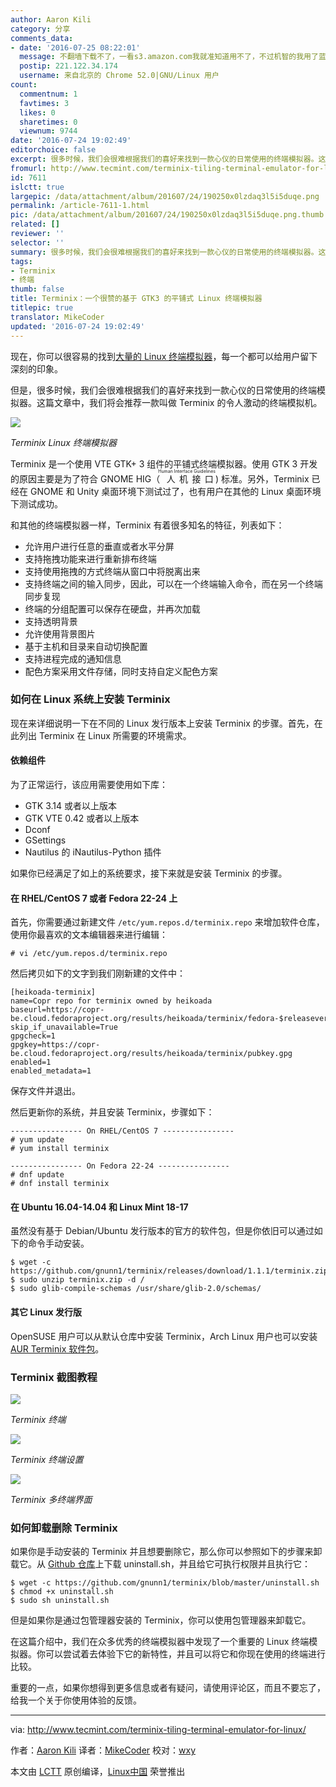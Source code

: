 ```yaml
---
author: Aaron Kili
category: 分享
comments_data:
- date: '2016-07-25 08:22:01'
  message: 不翻墙下载不了，一看s3.amazon.com我就准知道用不了，不过机智的我用了蓝灯直接从浏览器上下在，哈哈
  postip: 221.122.34.174
  username: 来自北京的 Chrome 52.0|GNU/Linux 用户
count:
  commentnum: 1
  favtimes: 3
  likes: 0
  sharetimes: 0
  viewnum: 9744
date: '2016-07-24 19:02:49'
editorchoice: false
excerpt: 很多时候，我们会很难根据我们的喜好来找到一款心仪的日常使用的终端模拟器。这篇文章中，我们将会推荐一款叫做 Terminix 的令人激动的终端模拟机。
fromurl: http://www.tecmint.com/terminix-tiling-terminal-emulator-for-linux/
id: 7611
islctt: true
largepic: /data/attachment/album/201607/24/190250x0lzdaq3l5i5duqe.png
permalink: /article-7611-1.html
pic: /data/attachment/album/201607/24/190250x0lzdaq3l5i5duqe.png.thumb.jpg
related: []
reviewer: ''
selector: ''
summary: 很多时候，我们会很难根据我们的喜好来找到一款心仪的日常使用的终端模拟器。这篇文章中，我们将会推荐一款叫做 Terminix 的令人激动的终端模拟机。
tags:
- Terminix
- 终端
thumb: false
title: Terminix：一个很赞的基于 GTK3 的平铺式 Linux 终端模拟器
titlepic: true
translator: MikeCoder
updated: '2016-07-24 19:02:49'
---
```


现在，你可以很容易的找到[大量的 Linux 终端模拟器](http://www.tecmint.com/linux-terminal-emulators/)，每一个都可以给用户留下深刻的印象。


但是，很多时候，我们会很难根据我们的喜好来找到一款心仪的日常使用的终端模拟器。这篇文章中，我们将会推荐一款叫做 Terminix 的令人激动的终端模拟机。


![](/data/attachment/album/201607/24/190250x0lzdaq3l5i5duqe.png)


*Terminix Linux 终端模拟器*


Terminix 是一个使用 VTE GTK+ 3 组件的平铺式终端模拟器。使用 GTK 3 开发的原因主要是为了符合 GNOME HIG（<ruby> 人机接口 <rp>  （ </rp> <rt>  Human Interface Guidelines </rt> <rp>  ） </rp></ruby>) 标准。另外，Terminix 已经在 GNOME 和 Unity 桌面环境下测试过了，也有用户在其他的 Linux 桌面环境下测试成功。


和其他的终端模拟器一样，Terminix 有着很多知名的特征，列表如下：


* 允许用户进行任意的垂直或者水平分屏
* 支持拖拽功能来进行重新排布终端
* 支持使用拖拽的方式终端从窗口中将脱离出来
* 支持终端之间的输入同步，因此，可以在一个终端输入命令，而在另一个终端同步复现
* 终端的分组配置可以保存在硬盘，并再次加载
* 支持透明背景
* 允许使用背景图片
* 基于主机和目录来自动切换配置
* 支持进程完成的通知信息
* 配色方案采用文件存储，同时支持自定义配色方案


### 如何在 Linux 系统上安装 Terminix


现在来详细说明一下在不同的 Linux 发行版本上安装 Terminix 的步骤。首先，在此列出 Terminix 在 Linux 所需要的环境需求。


#### 依赖组件


为了正常运行，该应用需要使用如下库：


* GTK 3.14 或者以上版本
* GTK VTE 0.42 或者以上版本
* Dconf
* GSettings
* Nautilus 的 iNautilus-Python 插件


如果你已经满足了如上的系统要求，接下来就是安装 Terminix 的步骤。


#### 在 RHEL/CentOS 7 或者 Fedora 22-24 上


首先，你需要通过新建文件 `/etc/yum.repos.d/terminix.repo` 来增加软件仓库，使用你最喜欢的文本编辑器来进行编辑：



```
# vi /etc/yum.repos.d/terminix.repo

```

然后拷贝如下的文字到我们刚新建的文件中：



```
[heikoada-terminix]
name=Copr repo for terminix owned by heikoada
baseurl=https://copr-be.cloud.fedoraproject.org/results/heikoada/terminix/fedora-$releasever-$basearch/
skip_if_unavailable=True
gpgcheck=1
gpgkey=https://copr-be.cloud.fedoraproject.org/results/heikoada/terminix/pubkey.gpg
enabled=1
enabled_metadata=1

```

保存文件并退出。


然后更新你的系统，并且安装 Terminix，步骤如下：



```
---------------- On RHEL/CentOS 7 ---------------- 
# yum update
# yum install terminix

---------------- On Fedora 22-24 ---------------- 
# dnf update
# dnf install terminix

```

#### 在 Ubuntu 16.04-14.04 和 Linux Mint 18-17


虽然没有基于 Debian/Ubuntu 发行版本的官方的软件包，但是你依旧可以通过如下的命令手动安装。



```
$ wget -c https://github.com/gnunn1/terminix/releases/download/1.1.1/terminix.zip
$ sudo unzip terminix.zip -d / 
$ sudo glib-compile-schemas /usr/share/glib-2.0/schemas/

```

#### 其它 Linux 发行版


OpenSUSE 用户可以从默认仓库中安装 Terminix，Arch Linux 用户也可以安装 [AUR Terminix 软件包](https://aur.archlinux.org/packages/terminix)。


### Terminix 截图教程


![](/data/attachment/album/201607/24/190251rzbzpkfgkeefjwks.png)


*Terminix 终端*


![](/data/attachment/album/201607/24/190251foaork76jtm006dm.png)


*Terminix 终端设置*


![](/data/attachment/album/201607/24/190252qz8bzhugg30y68bu.png)


*Terminix 多终端界面*


### 如何卸载删除 Terminix


如果你是手动安装的 Terminix 并且想要删除它，那么你可以参照如下的步骤来卸载它。从 [Github 仓库](https://github.com/gnunn1/terminix)上下载 uninstall.sh，并且给它可执行权限并且执行它：



```
$ wget -c https://github.com/gnunn1/terminix/blob/master/uninstall.sh
$ chmod +x uninstall.sh
$ sudo sh uninstall.sh

```

但是如果你是通过包管理器安装的 Terminix，你可以使用包管理器来卸载它。


在这篇介绍中，我们在众多优秀的终端模拟器中发现了一个重要的 Linux 终端模拟器。你可以尝试着去体验下它的新特性，并且可以将它和你现在使用的终端进行比较。


重要的一点，如果你想得到更多信息或者有疑问，请使用评论区，而且不要忘了，给我一个关于你使用体验的反馈。




---


via: <http://www.tecmint.com/terminix-tiling-terminal-emulator-for-linux/>


作者：[Aaron Kili](http://www.tecmint.com/author/aaronkili/) 译者：[MikeCoder](https://github.com/MikeCoder) 校对：[wxy](https://github.com/wxy)


本文由 [LCTT](https://github.com/LCTT/TranslateProject) 原创编译，[Linux中国](https://linux.cn/) 荣誉推出